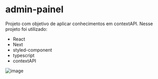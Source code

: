 # admin-painel
Projeto com objetivo de aplicar conhecimentos em contextAPI.
Nesse projeto foi utilizado:
 - React
 - Next 
 - styled-component 
 - typescript
 - contextAPI

![image](https://user-images.githubusercontent.com/37216500/175834038-a3210a17-6a84-4823-be8e-b48ab5b1634c.png)
